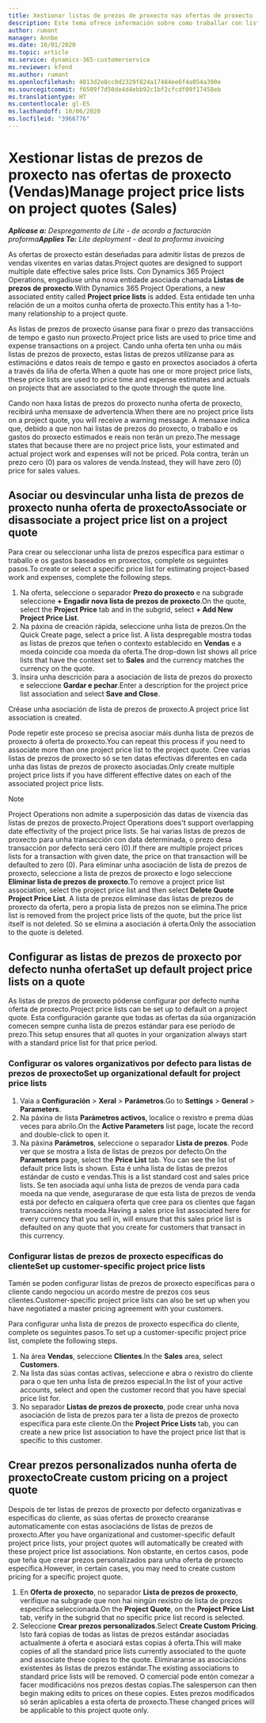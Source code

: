 ```yaml
---
title: Xestionar listas de prezos de proxecto nas ofertas de proxecto
description: Este tema ofrece información sobre como traballar con listas de prezos de proxecto nas ofertas. (Sales)
author: rumant
manager: Annbe
ms.date: 10/01/2020
ms.topic: article
ms.service: dynamics-365-customerservice
ms.reviewer: kfend
ms.author: rumant
ms.openlocfilehash: 4013d2e8cc0d2329f824a17484ee6f4a054a390e
ms.sourcegitcommit: f6509f7d50de4d4ebb92c1bf2cfcdf09f17458eb
ms.translationtype: HT
ms.contentlocale: gl-ES
ms.lasthandoff: 10/06/2020
ms.locfileid: "3966776"
---
```

# <a name="manage-project-price-lists-on-project-quotes-sales"></a><span data-ttu-id="1d079-104">Xestionar listas de prezos de proxecto nas ofertas de proxecto (Vendas)</span><span class="sxs-lookup"><span data-stu-id="1d079-104">Manage project price lists on project quotes (Sales)</span></span>

<span data-ttu-id="1d079-105">_**Aplícase a:** Despregamento de Lite - de acordo a facturación proforma_</span><span class="sxs-lookup"><span data-stu-id="1d079-105">_**Applies To:** Lite deployment - deal to proforma invoicing_</span></span>

<span data-ttu-id="1d079-106">As ofertas de proxecto están deseñadas para admitir listas de prezos de vendas vixentes en varias datas.</span><span class="sxs-lookup"><span data-stu-id="1d079-106">Project quotes are designed to support multiple date effective sales price lists.</span></span> <span data-ttu-id="1d079-107">Con Dynamics 365 Project Operations, engadiuse unha nova entidade asociada chamada **Listas de prezos de proxecto**.</span><span class="sxs-lookup"><span data-stu-id="1d079-107">With Dynamics 365 Project Operations, a new associated entity called **Project price lists** is added.</span></span> <span data-ttu-id="1d079-108">Esta entidade ten unha relación de un a moitos cunha oferta de proxecto.</span><span class="sxs-lookup"><span data-stu-id="1d079-108">This entity has a 1-to-many relationship to a project quote.</span></span>

<span data-ttu-id="1d079-109">As listas de prezos de proxecto úsanse para fixar o prezo das transaccións de tempo e gasto nun proxecto.</span><span class="sxs-lookup"><span data-stu-id="1d079-109">Project price lists are used to price time and expense transactions on a project.</span></span> <span data-ttu-id="1d079-110">Cando unha oferta ten unha ou máis listas de prezos de proxecto, estas listas de prezos utilízanse para as estimacións e datos reais de tempo e gasto en proxectos asociados á oferta a través da liña de oferta.</span><span class="sxs-lookup"><span data-stu-id="1d079-110">When a quote has one or more project price lists, these price lists are used to price time and expense estimates and actuals on projects that are associated to the quote through the quote line.</span></span>

<span data-ttu-id="1d079-111">Cando non haxa listas de prezos do proxecto nunha oferta de proxecto, recibirá unha mensaxe de advertencia.</span><span class="sxs-lookup"><span data-stu-id="1d079-111">When there are no project price lists on a project quote, you will receive a warning message.</span></span> <span data-ttu-id="1d079-112">A mensaxe indica que, debido a que non hai listas de prezos do proxecto, o traballo e os gastos do proxecto estimados e reais non terán un prezo.</span><span class="sxs-lookup"><span data-stu-id="1d079-112">The message states that because there are no project price lists, your estimated and actual project work and expenses will not be priced.</span></span> <span data-ttu-id="1d079-113">Pola contra, terán un prezo cero (0) para os valores de venda.</span><span class="sxs-lookup"><span data-stu-id="1d079-113">Instead, they will have zero (0) price for sales values.</span></span>

## <a name="associate-or-disassociate-a-project-price-list-on-a-project-quote"></a><span data-ttu-id="1d079-114">Asociar ou desvincular unha lista de prezos de proxecto nunha oferta de proxecto</span><span class="sxs-lookup"><span data-stu-id="1d079-114">Associate or disassociate a project price list on a project quote</span></span>

<span data-ttu-id="1d079-115">Para crear ou seleccionar unha lista de prezos específica para estimar o traballo e os gastos baseados en proxectos, complete os seguintes pasos.</span><span class="sxs-lookup"><span data-stu-id="1d079-115">To create or select a specific price list for estimating project-based work and expenses, complete the following steps.</span></span>

1. <span data-ttu-id="1d079-116">Na oferta, seleccione o separador **Prezo do proxecto** e na subgrade seleccione **+ Engadir nova lista de prezos de proxecto**.</span><span class="sxs-lookup"><span data-stu-id="1d079-116">On the quote, select the **Project Price** tab and in the subgrid, select **+ Add New Project Price List**.</span></span>
2. <span data-ttu-id="1d079-117">Na páxina de creación rápida, seleccione unha lista de prezos.</span><span class="sxs-lookup"><span data-stu-id="1d079-117">On the Quick Create page, select a price list.</span></span> <span data-ttu-id="1d079-118">A lista despregable mostra todas as listas de prezos que teñen o contexto establecido en **Vendas** e a moeda coincide coa moeda da oferta.</span><span class="sxs-lookup"><span data-stu-id="1d079-118">The drop-down list shows all price lists that have the context set to **Sales** and the currency matches the currency on the quote.</span></span>
4. <span data-ttu-id="1d079-119">Insira unha descrición para a asociación de lista de prezos do proxecto e seleccione **Gardar e pechar**.</span><span class="sxs-lookup"><span data-stu-id="1d079-119">Enter a description for the project price list association and select **Save and Close**.</span></span>

<span data-ttu-id="1d079-120">Créase unha asociación de lista de prezos de proxecto.</span><span class="sxs-lookup"><span data-stu-id="1d079-120">A project price list association is created.</span></span>

<span data-ttu-id="1d079-121">Pode repetir este proceso se precisa asociar máis dunha lista de prezos de proxecto á oferta de proxecto.</span><span class="sxs-lookup"><span data-stu-id="1d079-121">You can repeat this process if you need to associate more than one project price list to the project quote.</span></span> <span data-ttu-id="1d079-122">Cree varias listas de prezos de proxecto só se ten datas efectivas diferentes en cada unha das listas de prezos de proxecto asociadas.</span><span class="sxs-lookup"><span data-stu-id="1d079-122">Only create multiple project price lists if you have different effective dates on each of the associated project price lists.</span></span>

> [!NOTE]
> <span data-ttu-id="1d079-123">Project Operations non admite a superposición das datas de vixencia das listas de prezos de proxecto.</span><span class="sxs-lookup"><span data-stu-id="1d079-123">Project Operations does't support overlapping date effectivity of the project price lists.</span></span> <span data-ttu-id="1d079-124">Se hai varias listas de prezos de proxecto para unha transacción con data determinada, o prezo desa transacción por defecto será cero (0).</span><span class="sxs-lookup"><span data-stu-id="1d079-124">If there are multiple project prices lists for a transaction with given date, the price on that transaction will be defaulted to zero (0).</span></span>
<span data-ttu-id="1d079-125">Para eliminar unha asociación de lista de prezos de proxecto, seleccione a lista de prezos de proxecto e logo seleccione **Eliminar lista de prezos de proxecto**.</span><span class="sxs-lookup"><span data-stu-id="1d079-125">To remove a project price list association, select the project price list and then select **Delete Quote Project Price List**.</span></span> <span data-ttu-id="1d079-126">A lista de prezos elimínase das listas de prezos de proxecto da oferta, pero a propia lista de prezos non se elimina.</span><span class="sxs-lookup"><span data-stu-id="1d079-126">The price list is removed from the project price lists of the quote, but the price list itself is not deleted.</span></span> <span data-ttu-id="1d079-127">Só se elimina a asociación á oferta.</span><span class="sxs-lookup"><span data-stu-id="1d079-127">Only the association to the quote is deleted.</span></span>

## <a name="set-up-default-project-price-lists-on-a-quote"></a><span data-ttu-id="1d079-128">Configurar as listas de prezos de proxecto por defecto nunha oferta</span><span class="sxs-lookup"><span data-stu-id="1d079-128">Set up default project price lists on a quote</span></span>

<span data-ttu-id="1d079-129">As listas de prezos de proxecto pódense configurar por defecto nunha oferta de proxecto.</span><span class="sxs-lookup"><span data-stu-id="1d079-129">Project price lists can be set up to default on a project quote.</span></span> <span data-ttu-id="1d079-130">Esta configuración garante que todas as ofertas da súa organización comecen sempre cunha lista de prezos estándar para ese período de prezo.</span><span class="sxs-lookup"><span data-stu-id="1d079-130">This setup ensures that all quotes in your organization always start with a standard price list for that price period.</span></span>

### <a name="set-up-organizational-default-for-project-price-lists"></a><span data-ttu-id="1d079-131">Configurar os valores organizativos por defecto para listas de prezos de proxecto</span><span class="sxs-lookup"><span data-stu-id="1d079-131">Set up organizational default for project price lists</span></span>

1. <span data-ttu-id="1d079-132">Vaia a **Configuración** > **Xeral** > **Parámetros**.</span><span class="sxs-lookup"><span data-stu-id="1d079-132">Go to **Settings** > **General** > **Parameters**.</span></span>
2. <span data-ttu-id="1d079-133">Na páxina de lista **Parámetros activos**, localice o rexistro e prema dúas veces para abrilo.</span><span class="sxs-lookup"><span data-stu-id="1d079-133">On the **Active Parameters** list page, locate the record and double-click to open it.</span></span> 
3. <span data-ttu-id="1d079-134">Na páxina **Parámetros**, seleccione o separador **Lista de prezos**. Pode ver que se mostra a lista de listas de prezos por defecto.</span><span class="sxs-lookup"><span data-stu-id="1d079-134">On the **Parameters** page, select the **Price List** tab. You can see the list of default price lists is shown.</span></span> <span data-ttu-id="1d079-135">Esta é unha lista de listas de prezos estándar de custo e vendas.</span><span class="sxs-lookup"><span data-stu-id="1d079-135">This is a list standard cost and sales price lists.</span></span> <span data-ttu-id="1d079-136">Se ten asociada aquí unha lista de prezos de venda para cada moeda na que vende, asegurarase de que esta lista de prezos de venda está por defecto en calquera oferta que cree para os clientes que fagan transaccións nesta moeda.</span><span class="sxs-lookup"><span data-stu-id="1d079-136">Having a sales price list associated here for every currency that you sell in, will ensure that this sales price list is defaulted on any quote that you create for customers that transact in this currency.</span></span>

### <a name="set-up-customer-specific-project-price-lists"></a><span data-ttu-id="1d079-137">Configurar listas de prezos de proxecto específicas do cliente</span><span class="sxs-lookup"><span data-stu-id="1d079-137">Set up customer-specific project price lists</span></span>

<span data-ttu-id="1d079-138">Tamén se poden configurar listas de prezos de proxecto específicas para o cliente cando negociou un acordo mestre de prezos cos seus clientes.</span><span class="sxs-lookup"><span data-stu-id="1d079-138">Customer-specific project price lists can also be set up when you have negotiated a master pricing agreement with your customers.</span></span>

<span data-ttu-id="1d079-139">Para configurar unha lista de prezos de proxecto específica do cliente, complete os seguintes pasos.</span><span class="sxs-lookup"><span data-stu-id="1d079-139">To set up a customer-specific project price list, complete the following steps.</span></span>

1. <span data-ttu-id="1d079-140">Na área **Vendas**, seleccione **Clientes**.</span><span class="sxs-lookup"><span data-stu-id="1d079-140">In the **Sales** area, select **Customers**.</span></span>
2. <span data-ttu-id="1d079-141">Na lista das súas contas activas, seleccione e abra o rexistro do cliente para o que ten unha lista de prezos especial.</span><span class="sxs-lookup"><span data-stu-id="1d079-141">In the list of your active accounts, select and open the customer record that you have special price list for.</span></span>
3. <span data-ttu-id="1d079-142">No separador **Listas de prezos de proxecto**, pode crear unha nova asociación de lista de prezos para ter a lista de prezos de proxecto específica para este cliente.</span><span class="sxs-lookup"><span data-stu-id="1d079-142">On the **Project Price Lists** tab, you can create a new price list association to have the project price list that is specific to this customer.</span></span>

## <a name="create-custom-pricing-on-a-project-quote"></a><span data-ttu-id="1d079-143">Crear prezos personalizados nunha oferta de proxecto</span><span class="sxs-lookup"><span data-stu-id="1d079-143">Create custom pricing on a project quote</span></span>

<span data-ttu-id="1d079-144">Despois de ter listas de prezos de proxecto por defecto organizativas e específicas do cliente, as súas ofertas de proxecto crearanse automaticamente con estas asociacións de listas de prezos de proxecto.</span><span class="sxs-lookup"><span data-stu-id="1d079-144">After you have organizational and customer-specific default project price lists, your project quotes will automatically be created with these project price list associations.</span></span> <span data-ttu-id="1d079-145">Non obstante, en certos casos, pode que teña que crear prezos personalizados para unha oferta de proxecto específica.</span><span class="sxs-lookup"><span data-stu-id="1d079-145">However, in certain cases, you may need to create custom pricing for a specific project quote.</span></span> 

1. <span data-ttu-id="1d079-146">En **Oferta de proxecto**, no separador **Lista de prezos de proxecto**, verifique na subgrade que non hai ningún rexistro de lista de prezos específica seleccionada.</span><span class="sxs-lookup"><span data-stu-id="1d079-146">On the **Project Quote**, on the **Project Price List** tab, verify in the subgrid that no specific price list record is selected.</span></span>
2. <span data-ttu-id="1d079-147">Seleccione **Crear prezos personalizados**.</span><span class="sxs-lookup"><span data-stu-id="1d079-147">Select **Create Custom Pricing**.</span></span> <span data-ttu-id="1d079-148">Isto fará copias de todas as listas de prezos estándar asociadas actualmente á oferta e asociará estas copias á oferta.</span><span class="sxs-lookup"><span data-stu-id="1d079-148">This will make copies of all the standard price lists currently associated to the quote and associate these copies to the quote.</span></span> <span data-ttu-id="1d079-149">Eliminaranse as asociacións existentes ás listas de prezos estándar.</span><span class="sxs-lookup"><span data-stu-id="1d079-149">The existing associations to standard price lists will be removed.</span></span> <span data-ttu-id="1d079-150">O comercial pode entón comezar a facer modificacións nos prezos destas copias.</span><span class="sxs-lookup"><span data-stu-id="1d079-150">The salesperson can then begin making edits to prices on these copies.</span></span> <span data-ttu-id="1d079-151">Estes prezos modificados só serán aplicables a esta oferta de proxecto.</span><span class="sxs-lookup"><span data-stu-id="1d079-151">These changed prices will be applicable to this project quote only.</span></span>
